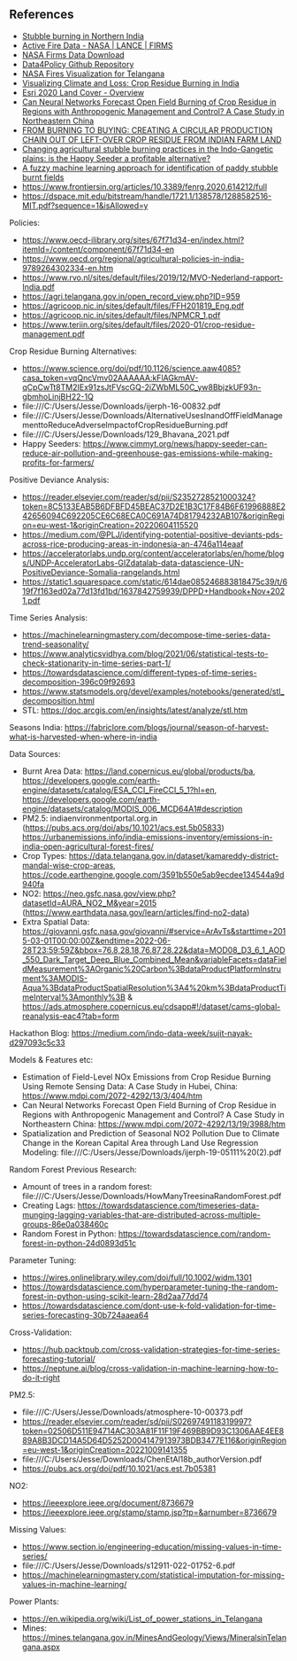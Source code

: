## References

- [Stubble burning in Northern India](https://earthobservatory.nasa.gov/images/84680/stubble-burning-in-northern-india)
- [Active Fire Data - NASA | LANCE | FIRMS](https://firms.modaps.eosdis.nasa.gov/active_fire/)
- [NASA Firms Data Download](https://firms.modaps.eosdis.nasa.gov/download/Readme.txt)
- [Data4Policy Github Repository](https://github.com/UNDP-India/Data4Policy/tree/main/References)
- [NASA Fires Visualization for Telangana](https://public.flourish.studio/visualisation/8561801/)
- [Visualizing Climate and Loss: Crop Residue Burning in India](https://histecon.fas.harvard.edu/climate-loss/crops/index.html)
- [Esri 2020 Land Cover - Overview](https://www.arcgis.com/home/item.html?id=d6642f8a4f6d4685a24ae2dc0c73d4ac)
- [Can Neural Networks Forecast Open Field Burning of Crop Residue in Regions with Anthropogenic Management and Control? A Case Study in Northeastern China](https://www.google.com/url?sa=t&rct=j&q=&esrc=s&source=web&cd=&cad=rja&uact=8&ved=2ahUKEwiri_DzyNT3AhUQzaQKHYjUCTMQFnoECAQQAQ&url=https%3A%2F%2Fwww.mdpi.com%2F2072-4292%2F13%2F19%2F3988%2Fpdf&usg=AOvVaw3CsocwhNFanF_buSX3rZoK)
- [FROM BURNING TO BUYING: CREATING A CIRCULAR PRODUCTION CHAIN OUT OF LEFT-OVER CROP RESIDUE FROM INDIAN FARM LAND](https://www.rvo.nl/sites/default/files/2019/12/MVO-Nederland-rapport-India.pdf)
- [Changing agricultural stubble burning practices in the Indo-Gangetic plains: is the Happy Seeder a profitable alternative?](https://www.tandfonline.com/doi/full/10.1080/14735903.2020.1834277)
- [A fuzzy machine learning approach for identification of paddy stubble burnt fields](https://www.researchgate.net/publication/344001377_A_fuzzy_machine_learning_approach_for_identification_of_paddy_stubble_burnt_fields)
- https://www.frontiersin.org/articles/10.3389/fenrg.2020.614212/full 
- https://dspace.mit.edu/bitstream/handle/1721.1/138578/1288582516-MIT.pdf?sequence=1&isAllowed=y

Policies:
- https://www.oecd-ilibrary.org/sites/67f71d34-en/index.html?itemId=/content/component/67f71d34-en
- https://www.oecd.org/regional/agricultural-policies-in-india-9789264302334-en.htm
- https://www.rvo.nl/sites/default/files/2019/12/MVO-Nederland-rapport-India.pdf
- https://agri.telangana.gov.in/open_record_view.php?ID=959
- https://agricoop.nic.in/sites/default/files/FFH201819_Eng.pdf
- https://agricoop.nic.in/sites/default/files/NPMCR_1.pdf
- https://www.teriin.org/sites/default/files/2020-01/crop-residue-management.pdf

Crop Residue Burning Alternatives: 
- https://www.science.org/doi/pdf/10.1126/science.aaw4085?casa_token=vqQncVmv02AAAAAA:kFlAGkmAV-qCpCwTt8TM2IEx91zsJtFVscGQ-2iZWbML50C_yw8BbjzkUF93n-gbmhoLinjBH22-1Q
- file:///C:/Users/Jesse/Downloads/ijerph-16-00832.pdf
- file:///C:/Users/Jesse/Downloads/AlternativeUsesInandOffFieldManagementtoReduceAdverseImpactofCropResidueBurning.pdf
- file:///C:/Users/Jesse/Downloads/129_Bhavana_2021.pdf 
- Happy Seeders: https://www.cimmyt.org/news/happy-seeder-can-reduce-air-pollution-and-greenhouse-gas-emissions-while-making-profits-for-farmers/

Positive Deviance Analysis:
- https://reader.elsevier.com/reader/sd/pii/S2352728521000324?token=8C5133EAB5B6DFBFD45BEAC37D2E1B3C17F84B6F61996888E242656094C692205CE6C68ECA0C691A74D81794232AB107&originRegion=eu-west-1&originCreation=20220604115520
- https://medium.com/@PLJ/identifying-potential-positive-deviants-pds-across-rice-producing-areas-in-indonesia-an-4746a114eaaf
- https://acceleratorlabs.undp.org/content/acceleratorlabs/en/home/blogs/UNDP-AcceleratorLabs-GIZdatalab-data-datascience-UN-PositiveDeviance-Somalia-rangelands.html
- https://static1.squarespace.com/static/614dae085246883818475c39/t/619f7f163ed02a77d13fd1bd/1637842759939/DPPD+Handbook+Nov+2021.pdf 

Time Series Analysis:
- https://machinelearningmastery.com/decompose-time-series-data-trend-seasonality/ 
- https://www.analyticsvidhya.com/blog/2021/06/statistical-tests-to-check-stationarity-in-time-series-part-1/
- https://towardsdatascience.com/different-types-of-time-series-decomposition-396c09f92693
- https://www.statsmodels.org/devel/examples/notebooks/generated/stl_decomposition.html
- STL: https://doc.arcgis.com/en/insights/latest/analyze/stl.htm

Seasons India: https://fabriclore.com/blogs/journal/season-of-harvest-what-is-harvested-when-where-in-india 

Data Sources:
- Burnt Area Data: https://land.copernicus.eu/global/products/ba, https://developers.google.com/earth-engine/datasets/catalog/ESA_CCI_FireCCI_5_1?hl=en, https://developers.google.com/earth-engine/datasets/catalog/MODIS_006_MCD64A1#description
- PM2.5: indiaenvironmentportal.org.in (https://pubs.acs.org/doi/abs/10.1021/acs.est.5b05833)
https://urbanemissions.info/india-emissions-inventory/emissions-in-india-open-agricultural-forest-fires/
- Crop Types: https://data.telangana.gov.in/dataset/kamareddy-district-mandal-wise-crop-areas,  https://code.earthengine.google.com/3591b550e5ab9ecdee134544a9d940fa
- NO2: https://neo.gsfc.nasa.gov/view.php?datasetId=AURA_NO2_M&year=2015 (https://www.earthdata.nasa.gov/learn/articles/find-no2-data)
- Extra Spatial Data: https://giovanni.gsfc.nasa.gov/giovanni/#service=ArAvTs&starttime=2015-03-01T00:00:00Z&endtime=2022-06-28T23:59:59Z&bbox=76.8,28.18,76.87,28.22&data=MOD08_D3_6_1_AOD_550_Dark_Target_Deep_Blue_Combined_Mean&variableFacets=dataFieldMeasurement%3AOrganic%20Carbon%3BdataProductPlatformInstrument%3AMODIS-Aqua%3BdataProductSpatialResolution%3A4%20km%3BdataProductTimeInterval%3Amonthly%3B & https://ads.atmosphere.copernicus.eu/cdsapp#!/dataset/cams-global-reanalysis-eac4?tab=form

Hackathon Blog:
https://medium.com/indo-data-week/sujit-nayak-d297093c5c33 

Models & Features etc:
- Estimation of Field-Level NOx Emissions from Crop Residue Burning Using Remote Sensing Data: A Case Study in Hubei, China: https://www.mdpi.com/2072-4292/13/3/404/htm
- Can Neural Networks Forecast Open Field Burning of Crop Residue in Regions with Anthropogenic Management and Control? A Case Study in Northeastern China: https://www.mdpi.com/2072-4292/13/19/3988/htm
- Spatialization and Prediction of Seasonal NO2 Pollution Due to Climate Change in the Korean Capital Area through Land Use Regression Modeling: file:///C:/Users/Jesse/Downloads/ijerph-19-05111%20(2).pdf

Random Forest Previous Research:
- Amount of trees in a random forest: file:///C:/Users/Jesse/Downloads/HowManyTreesinaRandomForest.pdf
- Creating Lags: https://towardsdatascience.com/timeseries-data-munging-lagging-variables-that-are-distributed-across-multiple-groups-86e0a038460c
- Random Forest in Python: https://towardsdatascience.com/random-forest-in-python-24d0893d51c

Parameter Tuning:
- https://wires.onlinelibrary.wiley.com/doi/full/10.1002/widm.1301
- https://towardsdatascience.com/hyperparameter-tuning-the-random-forest-in-python-using-scikit-learn-28d2aa77dd74
- https://towardsdatascience.com/dont-use-k-fold-validation-for-time-series-forecasting-30b724aaea64

Cross-Validation:
- https://hub.packtpub.com/cross-validation-strategies-for-time-series-forecasting-tutorial/
- https://neptune.ai/blog/cross-validation-in-machine-learning-how-to-do-it-right

PM2.5: 
- file:///C:/Users/Jesse/Downloads/atmosphere-10-00373.pdf
- https://reader.elsevier.com/reader/sd/pii/S0269749118319997?token=02506D511E94714AC303A81F11F19F469BB9D93C1306AAE4EE889A8B3DCD14A5D64D5252D004147913973BDB3477E116&originRegion=eu-west-1&originCreation=20221009141355
- file:///C:/Users/Jesse/Downloads/ChenEtAl18b_authorVersion.pdf
- https://pubs.acs.org/doi/pdf/10.1021/acs.est.7b05381

NO2:
- https://ieeexplore.ieee.org/document/8736679
- https://ieeexplore.ieee.org/stamp/stamp.jsp?tp=&arnumber=8736679

Missing Values:
- https://www.section.io/engineering-education/missing-values-in-time-series/
- file:///C:/Users/Jesse/Downloads/s12911-022-01752-6.pdf
- https://machinelearningmastery.com/statistical-imputation-for-missing-values-in-machine-learning/

Power Plants:
- https://en.wikipedia.org/wiki/List_of_power_stations_in_Telangana
- Mines: https://mines.telangana.gov.in/MinesAndGeology/Views/MineralsinTelangana.aspx
